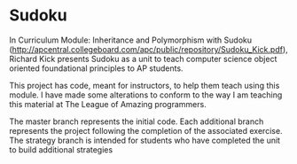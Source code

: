 # Sudoku
In Curriculum Module: Inheritance and Polymorphism with Sudoku
(http://apcentral.collegeboard.com/apc/public/repository/Sudoku_Kick.pdf), Richard Kick presents Sudoku as a unit to teach
computer science object oriented foundational principles to AP students.

This project has code, meant for instructors, to help them teach using this module. I have made some alterations to conform
to the way I am teaching this material at The League of Amazing programmers. 

The master branch represents the initial code. Each additional branch represents the project following the completion of 
the associated exercise. The strategy branch is intended for students who have completed the unit to build additional strategies
